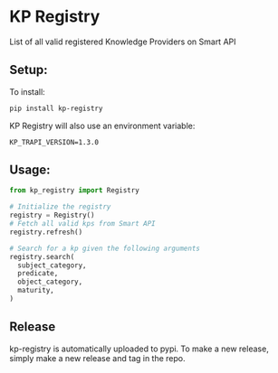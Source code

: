 # KP Registry
List of all valid registered Knowledge Providers on Smart API

## Setup:
To install:
```bash
pip install kp-registry
```

KP Registry will also use an environment variable:
```
KP_TRAPI_VERSION=1.3.0
```

## Usage:
```python
from kp_registry import Registry

# Initialize the registry
registry = Registry()
# Fetch all valid kps from Smart API
registry.refresh()

# Search for a kp given the following arguments
registry.search(
  subject_category,
  predicate,
  object_category,
  maturity,
)
```

## Release
kp-registry is automatically uploaded to pypi. To make a new release, simply make a new release and tag in the repo.
